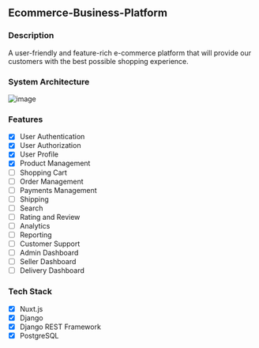 ## Ecommerce-Business-Platform

### Description
A user-friendly and feature-rich e-commerce platform that will provide our customers with the best possible shopping experience.

### System Architecture
![image](https://github.com/Sarveshk76/Ecommerce-Business-Platform/assets/78719645/a367a821-1bc2-42e0-9336-c056f0469b10)

<!-- ### Database Schema -->


### Features
- [x] User Authentication
- [x] User Authorization
- [x] User Profile
- [x] Product Management
- [ ] Shopping Cart
- [ ] Order Management
- [ ] Payments Management
- [ ] Shipping
- [ ] Search
- [ ] Rating and Review
- [ ] Analytics
- [ ] Reporting
- [ ] Customer Support
- [ ] Admin Dashboard
- [ ] Seller Dashboard
- [ ] Delivery Dashboard

### Tech Stack
- [x] Nuxt.js
- [x] Django
- [x] Django REST Framework
- [x] PostgreSQL
